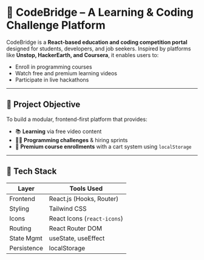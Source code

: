 # 🚀 CodeBridge – A Learning & Coding Challenge Platform

CodeBridge is a **React-based education and coding competition portal** designed for students, developers, and job seekers. Inspired by platforms like **Unstop, HackerEarth, and Coursera**, it enables users to:

- Enroll in programming courses  
- Watch free and premium learning videos  
- Participate in live hackathons  

---

## 📌 Project Objective

To build a modular, frontend-first platform that provides:

- 📚 **Learning** via free video content  
- 🧑‍💻 **Programming challenges** & hiring sprints  
- 🛒 **Premium course enrollments** with a cart system using `localStorage`  

---

## 🧱 Tech Stack

| Layer       | Tools Used                    |
|------------|-------------------------------|
| Frontend    | React.js (Hooks, Router)      |
| Styling     | Tailwind CSS                  |
| Icons       | React Icons (`react-icons`)   |
| Routing     | React Router DOM              |
| State Mgmt  | useState, useEffect           |
| Persistence | localStorage                  |


